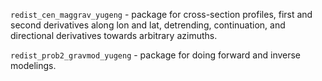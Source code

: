 `redist_cen_maggrav_yugeng` - package for cross-section profiles, first and
    second derivatives along lon and lat, detrending, continuation, and
    directional derivatives towards arbitrary azimuths.
    
`redist_prob2_gravmod_yugeng` - package for doing forward and inverse modelings.
